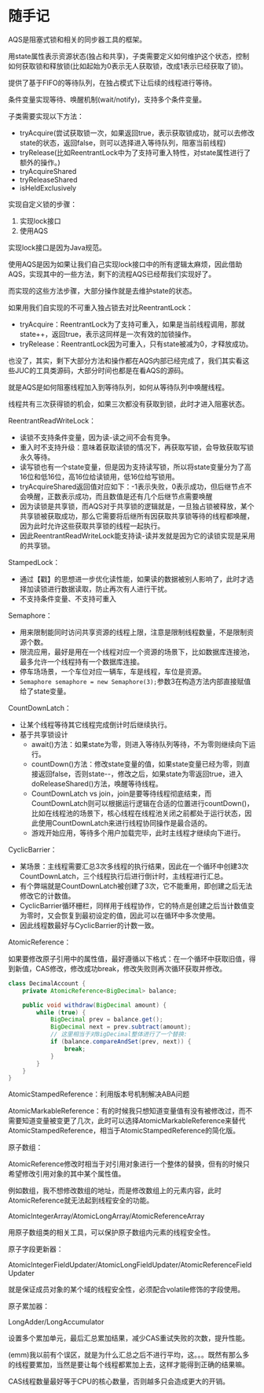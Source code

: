 # 随手记

AQS是阻塞式锁和相关的同步器工具的框架。

用state属性表示资源状态(独占和共享)，子类需要定义如何维护这个状态，控制如何获取锁和释放锁(比如起始为0表示无人获取锁，改成1表示已经获取了锁)。

提供了基于FIFO的等待队列，在独占模式下让后续的线程进行等待。

条件变量实现等待、唤醒机制(wait/notify)，支持多个条件变量。

子类需要实现以下方法：

- tryAcquire(尝试获取锁一次，如果返回true，表示获取锁成功，就可以去修改state的状态，返回false，则可以选择进入等待队列，阻塞当前线程)
- tryRelease(比如ReentrantLock中为了支持可重入特性，对state属性进行了额外的操作。)
- tryAcquireShared
- tryReleaseShared
- isHeldExclusively

实现自定义锁的步骤：

1. 实现lock接口
2. 使用AQS

实现lock接口是因为Java规范。

使用AQS是因为如果让我们自己实现lock接口中的所有逻辑太麻烦，因此借助AQS，实现其中的一些方法，剩下的流程AQS已经帮我们实现好了。

而实现的这些方法步骤，大部分操作就是去维护state的状态。

如果用我们自实现的不可重入独占锁去对比ReentrantLock：

- tryAcquire：ReentrantLock为了支持可重入，如果是当前线程调用，那就state++，返回true，表示这同样是一次有效的加锁操作。
- tryRelease：ReentrantLock因为可重入，只有state被减为0，才释放成功。

也没了，其实，剩下大部分方法和操作都在AQS内部已经完成了，我们其实看这些JUC的工具类源码，大部分时间也都是在看AQS的源码。

就是AQS是如何阻塞线程加入到等待队列，如何从等待队列中唤醒线程。

线程共有三次获得锁的机会，如果三次都没有获取到锁，此时才进入阻塞状态。

ReentrantReadWriteLock：

- 读锁不支持条件变量，因为读-读之间不会有竞争。
- 重入时不支持升级：意味着获取读锁的情况下，再获取写锁，会导致获取写锁永久等待。
- 读写锁也有一个state变量，但是因为支持读写锁，所以将state变量分为了高16位和低16位，高16位给读锁用，低16位给写锁用。
- tryAcquireShared返回值对应如下：-1表示失败，0表示成功，但后继节点不会唤醒，正数表示成功，而且数值是还有几个后继节点需要唤醒
- 因为读锁是共享锁，而AQS对于共享锁的逻辑就是，一旦独占锁被释放，某个共享锁被获取成功，那么它需要将后继所有因获取共享锁等待的线程都唤醒，因为此时允许这些获取共享锁的线程一起执行。
- 因此ReentrantReadWriteLock能支持读-读并发就是因为它的读锁实现是采用的共享锁。

StampedLock：

- 通过【戳】的思想进一步优化读性能，如果读的数据被别人影响了，此时才选择加读锁进行数据读取，防止再次有人进行干扰。
- 不支持条件变量、不支持可重入

Semaphore：

- 用来限制能同时访问共享资源的线程上限，注意是限制线程数量，不是限制资源个数。
- 限流应用，最好是用在一个线程对应一个资源的场景下，比如数据库连接池，最多允许一个线程持有一个数据库连接。
- 停车场场景，一个车位对应一辆车，车是线程，车位是资源。
- `Semaphore semaphore = new Semaphore(3);`参数3在构造方法内部直接赋值给了state变量。

CountDownLatch：

- 让某个线程等待其它线程完成倒计时后继续执行。
- 基于共享锁设计
    - await()方法：如果state为零，则进入等待队列等待，不为零则继续向下运行。
    - countDown()方法：修改state变量的值，如果state变量已经为零，则直接返回false，否则state--，修改之后，如果state为零返回true，进入doReleaseShared()方法，唤醒等待线程。
    - CountDownLatch vs join，join是要等待线程彻底结束，而CountDownLatch则可以根据运行逻辑在合适的位置进行countDown()，比如在线程池的场景下，核心线程在线程池关闭之前都处于运行状态，因此使用CountDownLatch来进行线程协同操作是最合适的。
    - 游戏开始应用，等待多个用户加载完毕，此时主线程才继续向下进行。

CyclicBarrier：

- 某场景：主线程需要汇总3次多线程的执行结果，因此在一个循环中创建3次CountDownLatch，三个线程执行后进行倒计时，主线程进行汇总。
- 有个弊端就是CountDownLatch被创建了3次，它不能重用，即创建之后无法修改它的计数值。
- CyclicBarrier循环栅栏，同样用于线程协作，它的特点是创建之后当计数值变为零时，又会恢复到最初设定的值，因此可以在循环中多次使用。
- 因此线程数最好与CyclicBarrier的计数一致。

AtomicReference：

如果要修改原子引用中的属性值，最好遵循以下格式：在一个循环中获取旧值，得到新值，CAS修改，修改成功break，修改失败则再次循环获取并修改。

```java
class DecimalAccount {
    private AtomicReference<BigDecimal> balance;

    public void withdraw(BigDecimal amount) {
        while (true) {
            BigDecimal prev = balance.get();
            BigDecimal next = prev.subtract(amount);
            // 这里相当于对BigDecimal整体进行了一个替换:
            if (balance.compareAndSet(prev, next)) {
                break;
            }
        }
    }
}
```

AtomicStampedReference：利用版本号机制解决ABA问题

AtomicMarkableReference：有的时候我只想知道变量值有没有被修改过，而不需要知道变量被变更了几次，此时可以选择AtomicMarkableReference来替代AtomicStampedReference，相当于AtomicStampedReference的简化版。

原子数组：

AtomicReference修改时相当于对引用对象进行一个整体的替换，但有的时候只希望修改引用对象的其中某个属性值。

例如数组，我不想修改数组的地址，而是修改数组上的元素内容，此时AtomicReference就无法起到线程安全的功能。

AtomicIntegerArray/AtomicLongArray/AtomicReferenceArray

用原子数组类的相关工具，可以保护原子数组内元素的线程安全性。

原子字段更新器：

AtomicIntegerFieldUpdater/AtomicLongFieldUpdater/AtomicReferenceFieldUpdater

就是保证成员对象的某个域的线程安全性，必须配合volatile修饰的字段使用。

原子累加器：

LongAdder/LongAccumulator

设置多个累加单元，最后汇总累加结果，减少CAS重试失败的次数，提升性能。

(emm)我以前有个误区，就是为什么汇总之后不进行平均，这。。。既然有那么多的线程要累加，当然是要让每个线程都累加上去，这样才能得到正确的结果嘛。

CAS线程数量最好等于CPU的核心数量，否则越多只会造成更大的开销。
